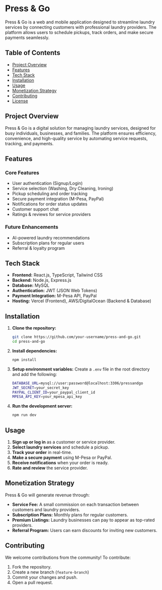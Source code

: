 # Press & Go

Press & Go is a web and mobile application designed to streamline laundry services by connecting customers with professional laundry providers. The platform allows users to schedule pickups, track orders, and make secure payments seamlessly.

## Table of Contents

- [Project Overview](#project-overview)
- [Features](#features)
- [Tech Stack](#tech-stack)
- [Installation](#installation)
- [Usage](#usage)
- [Monetization Strategy](#monetization-strategy)
- [Contributing](#contributing)
- [License](#license)

## Project Overview

Press & Go is a digital solution for managing laundry services, designed for busy individuals, businesses, and families. The platform ensures efficiency, convenience, and high-quality service by automating service requests, tracking, and payments.

## Features

### Core Features

- User authentication (Signup/Login)
- Service selection (Washing, Dry Cleaning, Ironing)
- Pickup scheduling and order tracking
- Secure payment integration (M-Pesa, PayPal)
- Notifications for order status updates
- Customer support chat
- Ratings & reviews for service providers

### Future Enhancements

- AI-powered laundry recommendations
- Subscription plans for regular users
- Referral & loyalty program

## Tech Stack

- **Frontend:** React.js, TypeScript, Tailwind CSS
- **Backend:** Node.js, Express.js
- **Database:** MySQL
- **Authentication:** JWT (JSON Web Tokens)
- **Payment Integration:** M-Pesa API, PayPal
- **Hosting:** Vercel (Frontend), AWS/DigitalOcean (Backend & Database)

## Installation

1. **Clone the repository:**
   ```sh
   git clone https://github.com/your-username/press-and-go.git
   cd press-and-go
   ```
2. **Install dependencies:**
   ```sh
   npm install
   ```
3. **Setup environment variables:**
   Create a `.env` file in the root directory and add the following:
   ```sh
   DATABASE_URL=mysql://user:password@localhost:3306/pressandgo
   JWT_SECRET=your_secret_key
   PAYPAL_CLIENT_ID=your_paypal_client_id
   MPESA_API_KEY=your_mpesa_api_key
   ```
4. **Run the development server:**
   ```sh
   npm run dev
   ```

## Usage

1. **Sign up or log in** as a customer or service provider.
2. **Select laundry services** and schedule a pickup.
3. **Track your order** in real-time.
4. **Make a secure payment** using M-Pesa or PayPal.
5. **Receive notifications** when your order is ready.
6. **Rate and review** the service provider.

## Monetization Strategy

Press & Go will generate revenue through:

- **Service Fee:** A small commission on each transaction between customers and laundry providers.
- **Subscription Plans:** Monthly plans for regular customers.
- **Premium Listings:** Laundry businesses can pay to appear as top-rated providers.
- **Referral Program:** Users can earn discounts for inviting new customers.

## Contributing

We welcome contributions from the community! To contribute:

1. Fork the repository.
2. Create a new branch (`feature-branch`)
3. Commit your changes and push.
4. Open a pull request.
